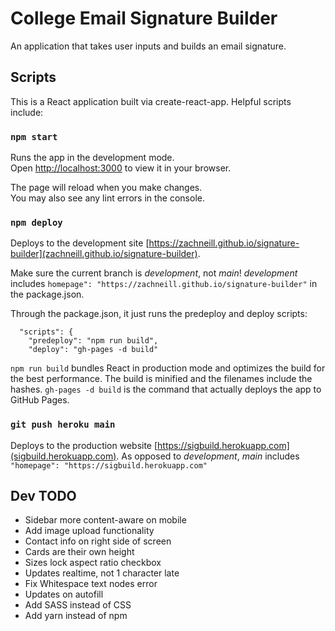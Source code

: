 # College Email Signature Builder

An application that takes user inputs and builds an email signature. 

## Scripts

This is a React application built via create-react-app. Helpful scripts include: 

### `npm start`

Runs the app in the development mode.\
Open [http://localhost:3000](http://localhost:3000) to view it in your browser.

The page will reload when you make changes.\
You may also see any lint errors in the console.

### `npm deploy` 

Deploys to the development site [https://zachneill.github.io/signature-builder](zachneill.github.io/signature-builder). 

Make sure the current branch is *development*, not *main*! 
*development* includes `homepage": "https://zachneill.github.io/signature-builder"` in the package.json.

Through the package.json, it just runs the predeploy and deploy scripts: 
```
  "scripts": {
    "predeploy": "npm run build",
    "deploy": "gh-pages -d build"
```
`npm run build` bundles React in production mode and optimizes the build for the best performance. 
The build is minified and the filenames include the hashes. `gh-pages -d build` is the command that 
actually deploys the app to GitHub Pages.

### `git push heroku main` 

Deploys to the production website [https://sigbuild.herokuapp.com](sigbuild.herokuapp.com). 
As opposed to *development*, *main* includes `"homepage": "https://sigbuild.herokuapp.com"`

## Dev TODO 
- Sidebar more content-aware on mobile
- Add image upload functionality
- Contact info on right side of screen
- Cards are their own height
- Sizes lock aspect ratio checkbox
- Updates realtime, not 1 character late
- Fix Whitespace text nodes error 
- Updates on autofill
- Add SASS instead of CSS
- Add yarn instead of npm